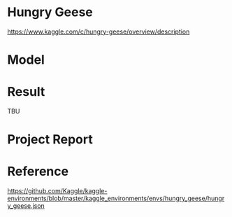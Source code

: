 # Hungry Geese
https://www.kaggle.com/c/hungry-geese/overview/description


# Model

# Result

TBU

# Project Report

# Reference
https://github.com/Kaggle/kaggle-environments/blob/master/kaggle_environments/envs/hungry_geese/hungry_geese.json
